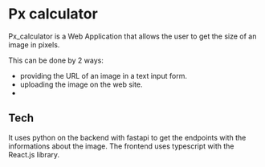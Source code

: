 # Px calculator

 Px_calculator is a Web Application that allows the user to get the size of an image in pixels.
 
 This can be done by 2 ways:
 - providing the URL of an image in a text input form.
 - uploading the image on the web site.
 - 
## Tech
It uses python on the backend with fastapi to get the endpoints with the informations about the image.
The frontend uses typescript with the React.js library.
